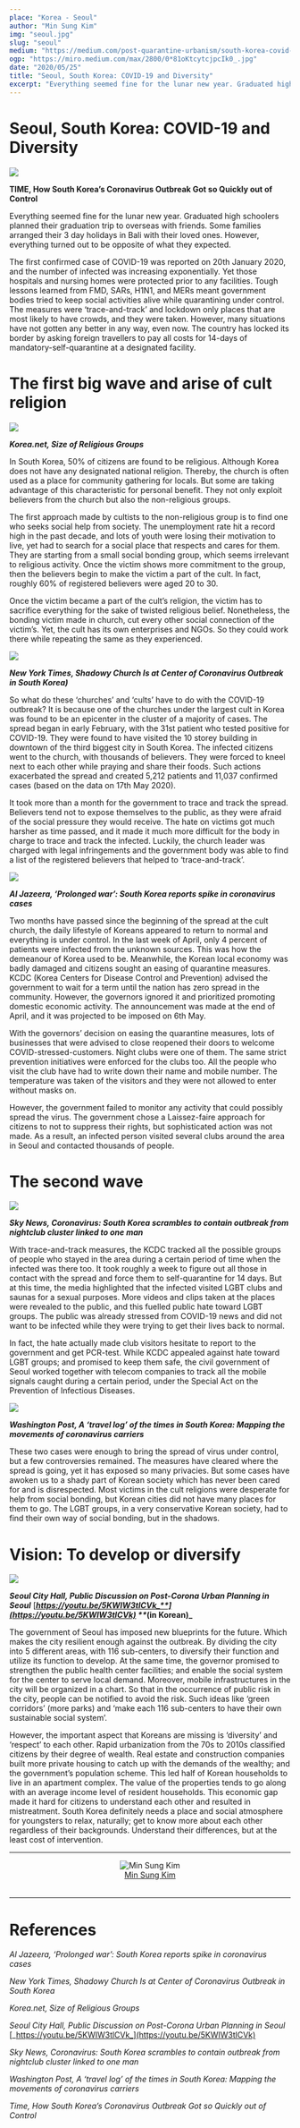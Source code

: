 ```yaml
---
place: "Korea - Seoul"
author: "Min Sung Kim"
img: "seoul.jpg"
slug: "seoul"
medium: "https://medium.com/post-quarantine-urbanism/south-korea-covid-19-and-diversity-7b110072e501"
ogp: "https://miro.medium.com/max/2800/0*81oKtcytcjpcIk0_.jpg"
date: "2020/05/25"
title: "Seoul, South Korea: COVID-19 and Diversity"
excerpt: "Everything seemed fine for the lunar new year. Graduated high schoolers planned their graduation trip to overseas with friends. Some families arranged their 3 day holidays in Bali with their loved ones."
---
```

Seoul, South Korea: COVID-19 and Diversity
==========================================

<img class="s t u go ai" src="https://miro.medium.com/max/2800/0*81oKtcytcjpcIk0_.jpg"/>

**TIME, How South Korea’s Coronavirus Outbreak Got so Quickly out of Control**

Everything seemed fine for the lunar new year. Graduated high schoolers planned their graduation trip to overseas with friends. Some families arranged their 3 day holidays in Bali with their loved ones. However, everything turned out to be opposite of what they expected.

The first confirmed case of COVID-19 was reported on 20th January 2020, and the number of infected was increasing exponentially. Yet those hospitals and nursing homes were protected prior to any facilities. Tough lessons learned from FMD, SARs, H1N1, and MERs meant government bodies tried to keep social activities alive while quarantining under control. The measures were ‘trace-and-track’ and lockdown only places that are most likely to have crowds, and they were taken. However, many situations have not gotten any better in any way, even now. The country has locked its border by asking foreign travellers to pay all costs for 14-days of mandatory-self-quarantine at a designated facility.

The first big wave and arise of cult religion
=============================================

<img class="s t u go ai" src="https://miro.medium.com/max/1400/0*7M6nLjPEcsUXVAzk"/>

**_Korea.net, Size of Religious Groups_**

In South Korea, 50% of citizens are found to be religious. Although Korea does not have any designated national religion. Thereby, the church is often used as a place for community gathering for locals. But some are taking advantage of this characteristic for personal benefit. They not only exploit believers from the church but also the non-religious groups.

The first approach made by cultists to the non-religious group is to find one who seeks social help from society. The unemployment rate hit a record high in the past decade, and lots of youth were losing their motivation to live, yet had to search for a social place that respects and cares for them. They are starting from a small social bonding group, which seems irrelevant to religious activity. Once the victim shows more commitment to the group, then the believers begin to make the victim a part of the cult. In fact, roughly 60% of registered believers were aged 20 to 30.

Once the victim became a part of the cult’s religion, the victim has to sacrifice everything for the sake of twisted religious belief. Nonetheless, the bonding victim made in church, cut every other social connection of the victim’s. Yet, the cult has its own enterprises and NGOs. So they could work there while repeating the same as they experienced.

<img class="s t u go ai" src="https://miro.medium.com/max/2800/0*I9TygZAkOgfXDfAq"/>

**_New York Times, Shadowy Church Is at Center of Coronavirus Outbreak in South Korea)_**

So what do these ‘churches’ and ‘cults’ have to do with the COVID-19 outbreak? It is because one of the churches under the largest cult in Korea was found to be an epicenter in the cluster of a majority of cases. The spread began in early February, with the 31st patient who tested positive for COVID-19. They were found to have visited the 10 storey building in downtown of the third biggest city in South Korea. The infected citizens went to the church, with thousands of believers. They were forced to kneel next to each other while praying and share their foods. Such actions exacerbated the spread and created 5,212 patients and 11,037 confirmed cases (based on the data on 17th May 2020).

It took more than a month for the government to trace and track the spread. Believers tend not to expose themselves to the public, as they were afraid of the social pressure they would receive. The hate on victims got much harsher as time passed, and it made it much more difficult for the body in charge to trace and track the infected. Luckily, the church leader was charged with legal infringements and the government body was able to find a list of the registered believers that helped to ‘trace-and-track’.

<img class="s t u go ai" src="https://miro.medium.com/max/1400/0*v7xQoBYFMflpxBNf"/>

**_Al Jazeera, ‘Prolonged war’: South Korea reports spike in coronavirus cases_**

Two months have passed since the beginning of the spread at the cult church, the daily lifestyle of Koreans appeared to return to normal and everything is under control. In the last week of April, only 4 percent of patients were infected from the unknown sources. This was how the demeanour of Korea used to be. Meanwhile, the Korean local economy was badly damaged and citizens sought an easing of quarantine measures. KCDC (Korea Centers for Disease Control and Prevention) advised the government to wait for a term until the nation has zero spread in the community. However, the governors ignored it and prioritized promoting domestic economic activity. The announcement was made at the end of April, and it was projected to be imposed on 6th May.

With the governors’ decision on easing the quarantine measures, lots of businesses that were advised to close reopened their doors to welcome COVID-stressed-customers. Night clubs were one of them. The same strict prevention initiatives were enforced for the clubs too. All the people who visit the club have had to write down their name and mobile number. The temperature was taken of the visitors and they were not allowed to enter without masks on.

However, the government failed to monitor any activity that could possibly spread the virus. The government chose a Laissez-faire approach for citizens to not to suppress their rights, but sophisticated action was not made. As a result, an infected person visited several clubs around the area in Seoul and contacted thousands of people.

The second wave
===============

<img class="s t u go ai" src="https://miro.medium.com/max/1400/0*C5k0WXDWyZAxfFP3"/>

**_Sky News, Coronavirus: South Korea scrambles to contain outbreak from nightclub cluster linked to one man_**

With trace-and-track measures, the KCDC tracked all the possible groups of people who stayed in the area during a certain period of time when the infected was there too. It took roughly a week to figure out all those in contact with the spread and force them to self-quarantine for 14 days. But at this time, the media highlighted that the infected visited LGBT clubs and saunas for a sexual purposes. More videos and clips taken at the places were revealed to the public, and this fuelled public hate toward LGBT groups. The public was already stressed from COVID-19 news and did not want to be infected while they were trying to get their lives back to normal.

In fact, the hate actually made club visitors hesitate to report to the government and get PCR-test. While KCDC appealed against hate toward LGBT groups; and promised to keep them safe, the civil government of Seoul worked together with telecom companies to track all the mobile signals caught during a certain period, under the Special Act on the Prevention of Infectious Diseases.

<img class="s t u go ai" src="https://miro.medium.com/max/2800/0*kVrzoxkxiP21u0ke"/>

**_Washington Post, A ‘travel log’ of the times in South Korea: Mapping the movements of coronavirus carriers_**

These two cases were enough to bring the spread of virus under control, but a few controversies remained. The measures have cleared where the spread is going, yet it has exposed so many privacies. But some cases have awoken us to a shady part of Korean society which has never been cared for and is disrespected. Most victims in the cult religions were desperate for help from social bonding, but Korean cities did not have many places for them to go. The LGBT groups, in a very conservative Korean society, had to find their own way of social bonding, but in the shadows.

Vision: To develop or diversify
===============================

<img class="s t u go ai" src="https://miro.medium.com/max/1400/0*O0wBeGicHVd_Z0ts"/>

**_Seoul City Hall, Public Discussion on Post-Corona Urban Planning in Seoul_** [**_https://youtu.be/5KWIW3tlCVk_**](https://youtu.be/5KWIW3tlCVk) **_(in Korean)_**

The government of Seoul has imposed new blueprints for the future. Which makes the city resilient enough against the outbreak. By dividing the city into 5 different areas, with 116 sub-centers, to diversify their function and utilize its function to develop. At the same time, the governor promised to strengthen the public health center facilities; and enable the social system for the center to serve local demand. Moreover, mobile infrastructures in the city will be organized in a chart. So that in the occurrence of public risk in the city, people can be notified to avoid the risk. Such ideas like ‘green corridors’ (more parks) and ‘make each 116 sub-centers to have their own sustainable social system’.

However, the important aspect that Koreans are missing is ‘diversity’ and ‘respect’ to each other. Rapid urbanization from the 70s to 2010s classified citizens by their degree of wealth. Real estate and construction companies built more private housing to catch up with the demands of the wealthy; and the government’s population scheme. This led half of Korean households to live in an apartment complex. The value of the properties tends to go along with an average income level of resident households. This economic gap made it hard for citizens to understand each other and resulted in mistreatment. South Korea definitely needs a place and social atmosphere for youngsters to relax, naturally; get to know more about each other regardless of their backgrounds. Understand their differences, but at the least cost of intervention.


---

<div style="display: flex; margin-bottom: 2rem">
    <div style="margin: 0 auto; text-align: center">
        <img alt="Min Sung Kim" src="https://miro.medium.com/fit/c/96/96/2*X8kGJ0q3F5h53WdL1Lmt7g.jpeg"/>
        <br/>
        <a href="https://medium.com/@mskim30013?source=post_page-----7b110072e501----------------------">Min Sung Kim</a>
    </div>
</div>

---

References
==========

_Al Jazeera, ‘Prolonged war’: South Korea reports spike in coronavirus cases_

_New York Times, Shadowy Church Is at Center of Coronavirus Outbreak in South Korea_

_Korea.net, Size of Religious Groups_

_Seoul City Hall, Public Discussion on Post-Corona Urban Planning in Seoul_ [_https://youtu.be/5KWIW3tlCVk_](https://youtu.be/5KWIW3tlCVk)

_Sky News, Coronavirus: South Korea scrambles to contain outbreak from nightclub cluster linked to one man_

_Washington Post, A ‘travel log’ of the times in South Korea: Mapping the movements of coronavirus carriers_

_Time, How South Korea’s Coronavirus Outbreak Got so Quickly out of Control_